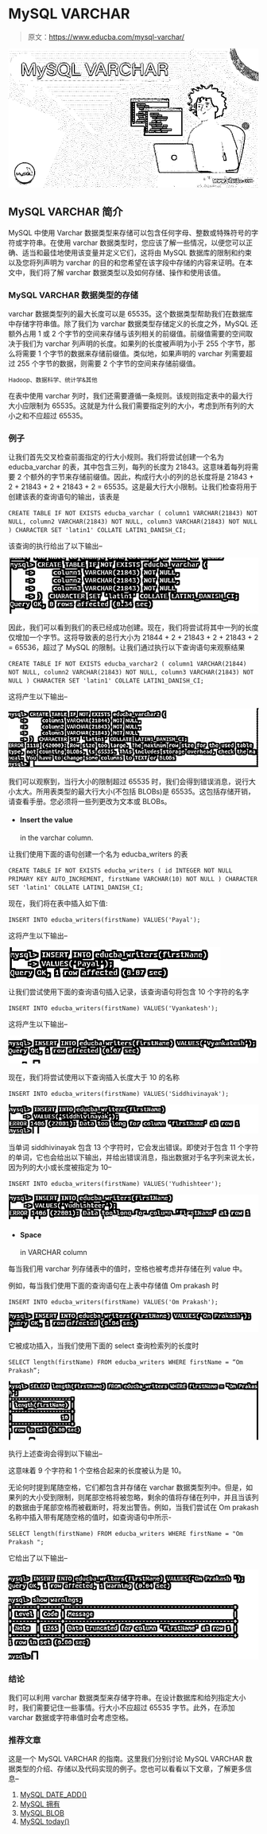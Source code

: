 # MySQL VARCHAR

> 原文：<https://www.educba.com/mysql-varchar/>

![MySQL VARCHAR](img/cdf247dead356d9dccd6014bc462db15.png)



## MySQL VARCHAR 简介

MySQL 中使用 Varchar 数据类型来存储可以包含任何字母、整数或特殊符号的字符或字符串。在使用 varchar 数据类型时，您应该了解一些情况，以便您可以正确、适当和最佳地使用该变量并定义它们，这将由 MySQL 数据库的限制和约束以及您将列声明为 varchar 的目的和您希望在该字段中存储的内容来证明。在本文中，我们将了解 varchar 数据类型以及如何存储、操作和使用该值。

### MySQL VARCHAR 数据类型的存储

varchar 数据类型列的最大长度可以是 65535。这个数据类型帮助我们在数据库中存储字符串值。除了我们为 varchar 数据类型存储定义的长度之外，MySQL 还额外占用 1 或 2 个字节的空间来存储与该列相关的前缀值。前缀值需要的空间取决于我们为 varchar 列声明的长度。如果列的长度被声明为小于 255 个字节，那么将需要 1 个字节的数据来存储前缀值。类似地，如果声明的 varchar 列需要超过 255 个字节的数据，则需要 2 个字节的空间来存储前缀值。

<small>Hadoop、数据科学、统计学&其他</small>

在表中使用 varchar 列时，我们还需要遵循一条规则。该规则指定表中的最大行大小应限制为 65535。这就是为什么我们需要指定列的大小，考虑到所有列的大小之和不应超过 65535。

### 例子

让我们首先交叉检查前面指定的行大小规则。我们将尝试创建一个名为 educba_varchar 的表，其中包含三列，每列的长度为 21843。这意味着每列将需要 2 个额外的字节来存储前缀值。因此，构成行大小的列的总长度将是 21843 + 2 + 21843 + 2 + 21843 + 2 = 65535。这是最大行大小限制。让我们检查将用于创建该表的查询语句的输出，该表是

`CREATE TABLE IF NOT EXISTS educba_varchar (
column1 VARCHAR(21843) NOT NULL,
column2 VARCHAR(21843) NOT NULL,
column3 VARCHAR(21843) NOT NULL
) CHARACTER SET 'latin1' COLLATE LATIN1_DANISH_CI;`

该查询的执行给出了以下输出–

![MySQL VARCHAR 1](img/2580ce82e6e06022eedea87ff9990167.png)



因此，我们可以看到我们的表已经成功创建。现在，我们将尝试将其中一列的长度仅增加一个字节。这将导致表的总行大小为 21844 + 2 + 21843 + 2 + 21843 + 2 = 65536，超过了 MySQL 的限制。让我们通过执行以下查询语句来观察结果

`CREATE TABLE IF NOT EXISTS educba_varchar2 (
column1 VARCHAR(21844) NOT NULL,
column2 VARCHAR(21843) NOT NULL,
column3 VARCHAR(21843) NOT NULL
) CHARACTER SET 'latin1' COLLATE LATIN1_DANISH_CI;`

这将产生以下输出–

![MySQL VARCHAR 2](img/c62e68eefea4cd442e6c8cb94dbf62e4.png)



我们可以观察到，当行大小的限制超过 65535 时，我们会得到错误消息，说行大小太大。所用表类型的最大行大小(不包括 BLOBs)是 65535。这包括存储开销，请查看手册。您必须将一些列更改为文本或 BLOBs。

*   #### Insert the value

    in the varchar column.

让我们使用下面的语句创建一个名为 educba_writers 的表

`CREATE TABLE IF NOT EXISTS educba_writers (
id INTEGER NOT NULL PRIMARY KEY AUTO_INCREMENT,
firstName VARCHAR(10) NOT NULL
) CHARACTER SET 'latin1' COLLATE LATIN1_DANISH_CI;`

现在，我们将在表中插入如下值:

`INSERT INTO educba_writers(firstName)
VALUES('Payal');`

这将产生以下输出–

![MySQL Varchar 3](img/6027598c2d4b1740f52b3dabe6ec2fc5.png)



让我们尝试使用下面的查询语句插入记录，该查询语句将包含 10 个字符的名字

`INSERT INTO educba_writers(firstName)
VALUES('Vyankatesh');`

这将产生以下输出–

![MySQL Varchar 4](img/310c4e5d8e30b713ea160f32c637a96d.png)



现在，我们将尝试使用以下查询插入长度大于 10 的名称

`INSERT INTO educba_writers(firstName)
VALUES('Siddhivinayak');`

![MySQL Varchar 5](img/63f4117cb6fb2eeaa1c3ecfef2829ff4.png)



当单词 siddhivinayak 包含 13 个字符时，它会发出错误。即使对于包含 11 个字符的单词，它也会给出以下输出，并给出错误消息，指出数据对于名字列来说太长，因为列的大小或长度被指定为 10–

`INSERT INTO educba_writers(firstName)
VALUES('Yudhishteer');`

![MySQL Varchar 6](img/f1e2b43bb2956e629609b7b49875fb72.png)



*   #### Space

    in VARCHAR column

每当我们用 varchar 列存储表中的值时，空格也被考虑并存储在列 value 中。

例如，每当我们使用下面的查询语句在上表中存储值 Om prakash 时

`INSERT INTO educba_writers(firstName)
VALUES('Om Prakash');`

![MySQL Varchar 7](img/29b7b8341da055eb138fe0f87ed316c3.png)



它被成功插入，当我们使用下面的 select 查询检索列的长度时

`SELECT length(firstName) FROM educba_writers WHERE firstName = “Om Prakash”;`

![MySQL Varchar 8](img/53eb5757b90c9f60705dc3b682c2998d.png)



执行上述查询会得到以下输出–

这意味着 9 个字符和 1 个空格合起来的长度被认为是 10。

无论何时提到尾随空格，它们都包含并存储在 varchar 数据类型列中。但是，如果列的大小受到限制，则尾部空格将被忽略，剩余的值将存储在列中，并且当该列的数据由于尾部空格而被截断时，将发出警告。例如，当我们尝试在 Om prakash 名称中插入带有尾随空格的值时，如查询语句中所示-

`SELECT length(firstName) FROM educba_writers WHERE firstName = "Om Prakash ";`

它给出了以下输出–

![output](img/e624bd02e8a1cedfe5f6bb60c36428ac.png)



### 结论

我们可以利用 varchar 数据类型来存储字符串。在设计数据库和给列指定大小时，我们需要记住一些事情。行大小不应超过 65535 字节。此外，在添加 varchar 数据或字符串值时会考虑空格。

### 推荐文章

这是一个 MySQL VARCHAR 的指南。这里我们分别讨论 MySQL VARCHAR 数据类型的介绍、存储以及代码实现的例子。您也可以看看以下文章，了解更多信息–

1.  [MySQL DATE_ADD()](https://www.educba.com/mysql-date_add/)
2.  [MySQL 拥有](https://www.educba.com/mysql-having/)
3.  [MySQL BLOB](https://www.educba.com/mysql-blob/)
4.  [MySQL today()](https://www.educba.com/mysql-today/)





